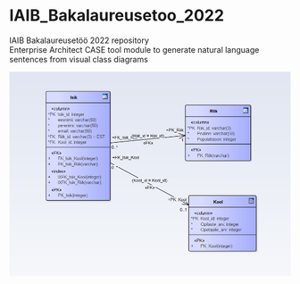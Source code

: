# IAIB_Bakalaureusetoo_2022
IAIB Bakalaureusetöö 2022 repository <br /> 
Enterprise Architect CASE tool module to generate natural language sentences from visual class diagrams <br /> 

![image](https://github.com/alvalt/IAIB_Bakalaureusetoo_2022/blob/master/EA/Diagramm.PNG?raw=true)  


